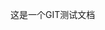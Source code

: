 <!--
 * @Author: Gehrychiang
 * @LastEditTime: 2020-03-17 10:45:34
 * @Website: www.yilantingfeng.site
 * @E-mail: gehrychiang@aliyun.com
 -->
这是一个GIT测试文档
